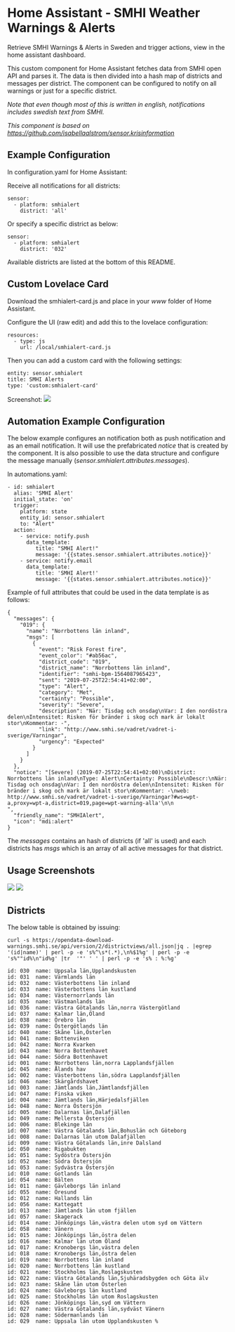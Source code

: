 # Home Assistant - SMHI Weather Warnings & Alerts
Retrieve SMHI Warnings & Alerts in Sweden and trigger actions, view in the home assistant dashboard.

This custom component for Home Assistant fetches data from SMHI open API and parses it. The data
is then divided into a hash map of districts and messages per district. The component can be configured
to notify on all warnings or just for a specific district.

*Note that even though most of this is written in english, notifications includes swedish text from SMHI.*

*This component is based on https://github.com/isabellaalstrom/sensor.krisinformation*

## Example Configuration

In configuration.yaml for Home Assistant:

Receive all notifications for all districts:
```
sensor:
  - platform: smhialert
    district: 'all'
```
Or specify a specific district as below:
```
sensor:
  - platform: smhialert
    district: '032'
```

Available districts are listed at the bottom of this README.

## Custom Lovelace Card

Download the smhialert-card.js and place in your *www* folder of Home Assistant.

Configure the UI (raw edit) and add this to the lovelace configuration:
```
resources:
  - type: js
    url: /local/smhialert-card.js
```

Then you can add a custom card with the following settings:
```
entity: sensor.smhialert
title: SMHI Alerts
type: 'custom:smhialert-card'
```

Screenshot:
![](https://github.com/lallassu/smhialert/blob/master/smhialert_example3.png)

## Automation Example Configuration

The below example configures an notification both as push notification and as an email notification.
It will use the prefabricated *notice* that is created by the component. It is also possible to 
use the data structure and configure the message manually (*sensor.smhialert.attributes.messages*).

In automations.yaml:
```
- id: smhialert
  alias: 'SMHI Alert'
  initial_state: 'on'
  trigger:
    platform: state
    entity_id: sensor.smhialert
    to: "Alert"
  action:
    - service: notify.push
      data_template:
         title: "SMHI Alert!"
         message: '{{states.sensor.smhialert.attributes.notice}}'
    - service: notify.email
      data_template:
         title: 'SMHI Alert!'
         message: '{{states.sensor.smhialert.attributes.notice}}'
```

Example of full attributes that could be used in the data template is as follows:
```
{
  "messages": {
    "019": {
      "name": "Norrbottens län inland",
      "msgs": [
        {
          "event": "Risk Forest fire",
          "event_color": "#ab56ac",
          "district_code": "019",
          "district_name": "Norrbottens län inland",
          "identifier": "smhi-bpm-1564087965423",
          "sent": "2019-07-25T22:54:41+02:00",
          "type": "Alert",
          "category": "Met",
          "certainty": "Possible",
          "severity": "Severe",
          "description": "När: Tisdag och onsdag\nVar: I den nordöstra delen\nIntensitet: Risken för bränder i skog och mark är lokalt stor\nKommentar: -",
          "link": "http://www.smhi.se/vadret/vadret-i-sverige/Varningar",
          "urgency": "Expected"
        }
      ]
    }
  },
  "notice": "[Severe] (2019-07-25T22:54:41+02:00)\nDistrict: Norrbottens län inland\nType: Alert\nCertainty: Possible\nDescr:\nNär: Tisdag och onsdag\nVar: I den nordöstra delen\nIntensitet: Risken för bränder i skog och mark är lokalt stor\nKommentar: -\nweb: http://www.smhi.se/vadret/vadret-i-sverige/Varningar?#ws=wpt-a,proxy=wpt-a,district=019,page=wpt-warning-alla'\n\n                ",
  "friendly_name": "SMHIAlert",
  "icon": "mdi:alert"
}
```

The *messages* contains an hash of districts (if 'all' is used) and each districts has *msgs* which is an array of all active messages for that district.

## Usage Screenshots
![](https://github.com/lallassu/smhialert/blob/master/smhialert_example1.png)
![](https://github.com/lallassu/smhialert/blob/master/smhialert_example2.png)

## Districts
The below table is obtained by issuing:
```
curl -s https://opendata-download-warnings.smhi.se/api/version/2/districtviews/all.json|jq . |egrep '(id|name)' | perl -p -e 's%^\s*(.*),\n%$1%g' | perl -p -e 's%""id%\n"id%g' |tr  '"' ' ' | perl -p -e 's% : %:%g'
```

```
id: 030  name: Uppsala län,Upplandskusten
id: 031  name: Värmlands län
id: 032  name: Västerbottens län inland
id: 033  name: Västerbottens län kustland
id: 034  name: Västernorrlands län
id: 035  name: Västmanlands län
id: 036  name: Västra Götalands län,norra Västergötland
id: 037  name: Kalmar län,Öland
id: 038  name: Örebro län
id: 039  name: Östergötlands län
id: 040  name: Skåne län,Österlen
id: 041  name: Bottenviken
id: 042  name: Norra Kvarken
id: 043  name: Norra Bottenhavet
id: 044  name: Södra Bottenhavet
id: 001  name: Norrbottens län,norra Lapplandsfjällen
id: 045  name: Ålands hav
id: 002  name: Västerbottens län,södra Lapplandsfjällen
id: 046  name: Skärgårdshavet
id: 003  name: Jämtlands län,Jämtlandsfjällen
id: 047  name: Finska viken
id: 004  name: Jämtlands län,Härjedalsfjällen
id: 048  name: Norra Östersjön
id: 005  name: Dalarnas län,Dalafjällen
id: 049  name: Mellersta Östersjön
id: 006  name: Blekinge län
id: 007  name: Västra Götalands län,Bohuslän och Göteborg
id: 008  name: Dalarnas län utom Dalafjällen
id: 009  name: Västra Götalands län,inre Dalsland
id: 050  name: Rigabukten
id: 051  name: Sydöstra Östersjön
id: 052  name: Södra Östersjön
id: 053  name: Sydvästra Östersjön
id: 010  name: Gotlands län
id: 054  name: Bälten
id: 011  name: Gävleborgs län inland
id: 055  name: Öresund
id: 012  name: Hallands län
id: 056  name: Kattegatt
id: 013  name: Jämtlands län utom fjällen
id: 057  name: Skagerack
id: 014  name: Jönköpings län,västra delen utom syd om Vättern
id: 058  name: Vänern
id: 015  name: Jönköpings län,östra delen
id: 016  name: Kalmar län utom Öland
id: 017  name: Kronobergs län,västra delen
id: 018  name: Kronobergs län,östra delen
id: 019  name: Norrbottens län inland
id: 020  name: Norrbottens län kustland
id: 021  name: Stockholms län,Roslagskusten
id: 022  name: Västra Götalands län,Sjuhäradsbygden och Göta älv
id: 023  name: Skåne län utom Österlen
id: 024  name: Gävleborgs län kustland
id: 025  name: Stockholms län utom Roslagskusten
id: 026  name: Jönköpings län,syd om Vättern
id: 027  name: Västra Götalands län,sydväst Vänern
id: 028  name: Södermanlands län
id: 029  name: Uppsala län utom Upplandskusten %
```

